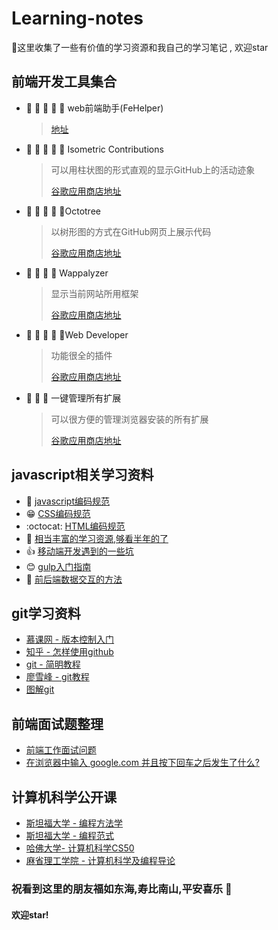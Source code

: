 # Learning-notes
🎉这里收集了一些有价值的学习资源和我自己的学习笔记 , 欢迎star
## 前端开发工具集合
- 🌟 🌟 🌟 🌟 🌟 web前端助手(FeHelper)  

  > [地址](https://www.baidufe.com/fehelper) 

- 🌟 🌟 🌟 🌟 🌟 Isometric Contributions  

  > 可以用柱状图的形式直观的显示GitHub上的活动迹象
  >
  > [谷歌应用商店地址](https://chrome.google.com/webstore/detail/isometric-contributions/mjoedlfflcchnleknnceiplgaeoegien?utm_source=chrome-app-launcher-info-dialog)

- 🌟 🌟 🌟 🌟 🌟Octotree

  > 以树形图的方式在GitHub网页上展示代码
  >
  > [谷歌应用商店地址](https://chrome.google.com/webstore/detail/octotree/bkhaagjahfmjljalopjnoealnfndnagc?utm_source=chrome-app-launcher-info-dialog)

- 🌟 🌟 🌟 🌟 Wappalyzer

  > 显示当前网站所用框架
  >
  > [谷歌应用商店地址](https://chrome.google.com/webstore/detail/wappalyzer/gppongmhjkpfnbhagpmjfkannfbllamg?utm_source=chrome-app-launcher-info-dialog)

- 🌟 🌟 🌟 🌟 🌟Web Developer

  > 功能很全的插件
  >
  > [谷歌应用商店地址](https://chrome.google.com/webstore/detail/web-developer/bfbameneiokkgbdmiekhjnmfkcnldhhm?utm_source=chrome-app-launcher-info-dialog)

- 🌟 🌟 🌟 一键管理所有扩展

  > 可以很方便的管理浏览器安装的所有扩展
  >
  > [谷歌应用商店地址](https://chrome.google.com/webstore/detail/%E4%B8%80%E9%94%AE%E7%AE%A1%E7%90%86%E6%89%80%E6%9C%89%E6%89%A9%E5%B1%95/niemebbfnfbjfojajlmnbiikmcpjkkja?utm_source=chrome-app-launcher-info-dialog)

## javascript相关学习资料

- :triangular_flag_on_post: [javascript编码规范](https://github.com/fex-team/styleguide/blob/master/javascript.md)
- :grin: [CSS编码规范](https://github.com/fex-team/styleguide/blob/master/css.md)
- :octocat: [HTML编码规范](https://github.com/fex-team/styleguide/blob/master/html.md)
- :triangular_flag_on_post: [相当丰富的学习资源,够看半年的了](https://segmentfault.com/a/1190000010880049)
- :thumbsup: [移动端开发遇到的一些坑](https://github.com/RubyLouvre/mobileHack)
- :blush: [gulp入门指南](https://github.com/nimojs/gulp-book)
- :clap: [前后端数据交互的方法](https://github.com/nimojs/blog/issues/13)

## git学习资料

- [慕课网 - 版本控制入门](http://www.imooc.com/learn/390)
- [知乎 - 怎样使用github](https://www.zhihu.com/question/20070065)
- [git - 简明教程](http://rogerdudler.github.io/git-guide/index.zh.html)
- [廖雪峰 - git教程](http://www.liaoxuefeng.com/wiki/0013739516305929606dd18361248578c67b8067c8c017b000/0013743256916071d599b3aed534aaab22a0db6c4e07fd0000)
- [图解git](https://marklodato.github.io/visual-git-guide/index-zh-cn.html)

## 前端面试题整理

- [前端工作面试问题](https://github.com/h5bp/Front-end-Developer-Interview-Questions/tree/master/Translations/Chinese)
- [在浏览器中输入 google.com 并且按下回车之后发生了什么?](https://github.com/skyline75489/what-happens-when-zh_CN/blob/master/README.rst)

## 计算机科学公开课

- [斯坦福大学 - 编程方法学](http://v.163.com/special/programming/)
- [斯坦福大学 - 编程范式](http://open.163.com/special/opencourse/paradigms.html)
- [哈佛大学- 计算机科学CS50](http://open.163.com/movie/2010/3/U/R/M6U6LS8CV_M6U6MHDUR.html)
- [麻省理工学院 - 计算机科学及编程导论](http://open.163.com/special/opencourse/bianchengdaolun.html)


### 祝看到这里的朋友福如东海,寿比南山,平安喜乐 :tada:
#### 欢迎star!




